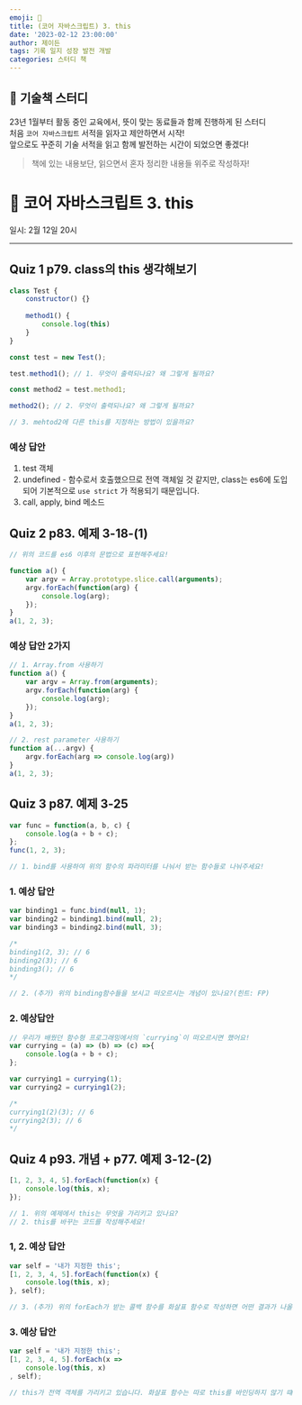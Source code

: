 ```yaml
---
emoji: 🏀
title: (코어 자바스크립트) 3. this
date: '2023-02-12 23:00:00'
author: 제이든
tags: 기록 일지 성장 발전 개발
categories: 스터디 책
---
```


## 🏀 기술책 스터디

23년 1월부터 활동 중인 교육에서, 뜻이 맞는 동료들과 함께 진행하게 된 스터디<br/>
처음 `코어 자바스크립트` 서적을 읽자고 제안하면서 시작!<br/>
앞으로도 꾸준히 기술 서적을 읽고 함께 발전하는 시간이 되었으면 좋겠다!

> 책에 있는 내용보단, 읽으면서 혼자 정리한 내용들 위주로 작성하자!

# 🏅 코어 자바스크립트 3. this

일시: 2월 12일 20시

---

## Quiz 1 p79. class의 this 생각해보기

```jsx
class Test {
	constructor() {}
	
	method1() {
		console.log(this)
	}
}

const test = new Test();

test.method1(); // 1. 무엇이 출력되나요? 왜 그렇게 될까요?

const method2 = test.method1;

method2(); // 2. 무엇이 출력되나요? 왜 그렇게 될까요?

// 3. mehtod2에 다른 this를 지정하는 방법이 있을까요?
```

### 예상 답안

1. test 객체
2. undefined - 함수로서 호출했으므로 전역 객체일 것 같지만, class는 es6에 도입되어 기본적으로 `use strict` 가 적용되기 때문입니다.
3. call, apply, bind 메소드

## Quiz 2 p83. 예제 3-18-(1)

```jsx
// 위의 코드를 es6 이후의 문법으로 표현해주세요!

function a() {
	var argv = Array.prototype.slice.call(arguments);
	argv.forEach(function(arg) {
		console.log(arg);
	});
}
a(1, 2, 3);
```

### 예상 답안 2가지

```jsx
// 1. Array.from 사용하기
function a() {
	var argv = Array.from(arguments);
	argv.forEach(function(arg) {
		console.log(arg);
	});
}
a(1, 2, 3);

// 2. rest parameter 사용하기
function a(...argv) {
	argv.forEach(arg => console.log(arg))
}
a(1, 2, 3);
```

## Quiz 3 p87. 예제 3-25

```jsx
var func = function(a, b, c) {
	console.log(a + b + c);
};
func(1, 2, 3);

// 1. bind를 사용하여 위의 함수의 파라미터를 나눠서 받는 함수들로 나눠주세요!
```

### 1. 예상 답안

```jsx
var binding1 = func.bind(null, 1);
var binding2 = binding1.bind(null, 2);
var binding3 = binding2.bind(null, 3);

/*
binding1(2, 3); // 6
binding2(3); // 6
binding3(); // 6
*/

// 2. (추가) 위의 binding함수들을 보시고 떠오르시는 개념이 있나요?(힌트: FP)
```

### 2. 예상답안

```jsx
// 우리가 배웠던 함수형 프로그래밍에서의 `currying`이 떠오르시면 했어요!
var currying = (a) => (b) => (c) =>{
	console.log(a + b + c);
};

var currying1 = currying(1);
var currying2 = currying1(2);

/*
currying1(2)(3); // 6
currying2(3); // 6
*/
```

## Quiz 4 p93. 개념 + p77. 예제 3-12-(2)

```jsx
[1, 2, 3, 4, 5].forEach(function(x) {
	console.log(this, x);
});

// 1. 위의 예제에서 this는 무엇을 가리키고 있나요?
// 2. this를 바꾸는 코드를 작성해주세요!
```

### 1, 2. 예상 답안

```jsx
var self = '내가 지정한 this';
[1, 2, 3, 4, 5].forEach(function(x) {
	console.log(this, x);
}, self);

// 3. (추가) 위의 forEach가 받는 콜백 함수를 화살표 함수로 작성하면 어떤 결과가 나올까요? 
```

### 3. 예상 답안

```jsx
var self = '내가 지정한 this';
[1, 2, 3, 4, 5].forEach(x => 
	console.log(this, x)
, self);

// this가 전역 객체를 가리키고 있습니다. 화살표 함수는 따로 this를 바인딩하지 않기 떄문!
```

```toc

```
